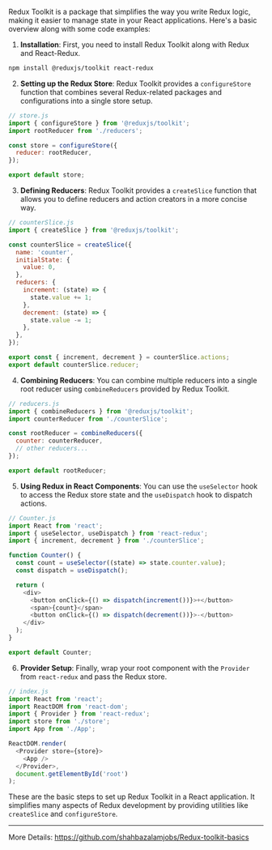 Redux Toolkit is a package that simplifies the way you write Redux logic, making it easier to manage state in your React applications. Here's a basic overview along with some code examples:

1. **Installation**: First, you need to install Redux Toolkit along with Redux and React-Redux.

```bash
npm install @reduxjs/toolkit react-redux
```

2. **Setting up the Redux Store**: Redux Toolkit provides a `configureStore` function that combines several Redux-related packages and configurations into a single store setup.

```javascript
// store.js
import { configureStore } from '@reduxjs/toolkit';
import rootReducer from './reducers';

const store = configureStore({
  reducer: rootReducer,
});

export default store;
```

3. **Defining Reducers**: Redux Toolkit provides a `createSlice` function that allows you to define reducers and action creators in a more concise way.

```javascript
// counterSlice.js
import { createSlice } from '@reduxjs/toolkit';

const counterSlice = createSlice({
  name: 'counter',
  initialState: {
    value: 0,
  },
  reducers: {
    increment: (state) => {
      state.value += 1;
    },
    decrement: (state) => {
      state.value -= 1;
    },
  },
});

export const { increment, decrement } = counterSlice.actions;
export default counterSlice.reducer;
```

4. **Combining Reducers**: You can combine multiple reducers into a single root reducer using `combineReducers` provided by Redux Toolkit.

```javascript
// reducers.js
import { combineReducers } from '@reduxjs/toolkit';
import counterReducer from './counterSlice';

const rootReducer = combineReducers({
  counter: counterReducer,
  // other reducers...
});

export default rootReducer;
```

5. **Using Redux in React Components**: You can use the `useSelector` hook to access the Redux store state and the `useDispatch` hook to dispatch actions.

```javascript
// Counter.js
import React from 'react';
import { useSelector, useDispatch } from 'react-redux';
import { increment, decrement } from './counterSlice';

function Counter() {
  const count = useSelector((state) => state.counter.value);
  const dispatch = useDispatch();

  return (
    <div>
      <button onClick={() => dispatch(increment())}>+</button>
      <span>{count}</span>
      <button onClick={() => dispatch(decrement())}>-</button>
    </div>
  );
}

export default Counter;
```

6. **Provider Setup**: Finally, wrap your root component with the `Provider` from `react-redux` and pass the Redux store.

```javascript
// index.js
import React from 'react';
import ReactDOM from 'react-dom';
import { Provider } from 'react-redux';
import store from './store';
import App from './App';

ReactDOM.render(
  <Provider store={store}>
    <App />
  </Provider>,
  document.getElementById('root')
);
```

These are the basic steps to set up Redux Toolkit in a React application. It simplifies many aspects of Redux development by providing utilities like `createSlice` and `configureStore`.


---

 More Details: https://github.com/shahbazalamjobs/Redux-toolkit-basics
